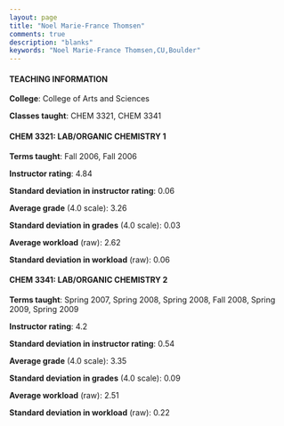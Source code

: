 ```yaml
---
layout: page
title: "Noel Marie-France Thomsen" 
comments: true
description: "blanks"
keywords: "Noel Marie-France Thomsen,CU,Boulder"
---
```

<head>
<script src="https://ajax.googleapis.com/ajax/libs/jquery/2.1.3/jquery.min.js"></script>
<script src="https://dl.dropboxusercontent.com/s/pc42nxpaw1ea4o9/highcharts.js?dl=0"></script>
<!-- <script src="../assets/js/highcharts.js"></script> -->
<style type="text/css">@font-face {
	font-family: "Bebas Neue";
	src: url(https://www.filehosting.org/file/details/544349/BebasNeue Regular.otf) format("opentype");
	}
	h1.Bebas { 
		font-family: "Bebas Neue", Verdana, Tahoma;
	}
</style>
</head>
	   
#### TEACHING INFORMATION

**College**: College of Arts and Sciences

**Classes taught**: CHEM 3321, CHEM 3341

#### CHEM 3321: LAB/ORGANIC CHEMISTRY 1

**Terms taught**: Fall 2006, Fall 2006

**Instructor rating**: 4.84

**Standard deviation in instructor rating**: 0.06

**Average grade** (4.0 scale): 3.26

**Standard deviation in grades** (4.0 scale): 0.03

**Average workload** (raw): 2.62

**Standard deviation in workload** (raw): 0.06

#### CHEM 3341: LAB/ORGANIC CHEMISTRY 2

**Terms taught**: Spring 2007, Spring 2008, Spring 2008, Fall 2008, Spring 2009, Spring 2009

**Instructor rating**: 4.2

**Standard deviation in instructor rating**: 0.54

**Average grade** (4.0 scale): 3.35

**Standard deviation in grades** (4.0 scale): 0.09

**Average workload** (raw): 2.51

**Standard deviation in workload** (raw): 0.22


